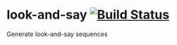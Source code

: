 look-and-say [![Build Status](https://travis-ci.org/GamingCoder/look-and-say.svg?branch=master)](https://travis-ci.org/GamingCoder/look-and-say)
============

Generate look-and-say sequences
